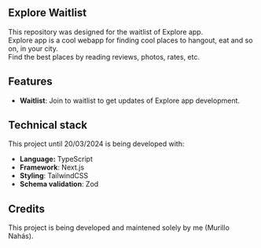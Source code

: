 ## Explore Waitlist

This repository was designed for the waitlist of Explore app. <br/>
Explore app is a cool webapp for finding cool places to hangout, eat and so on, in your city. <br/>
Find the best places by reading reviews, photos, rates, etc. 

## Features

- __Waitlist__: Join to waitlist to get updates of Explore app development.

## Technical stack

This project until 20/03/2024 is being developed with:

- __Language:__ TypeScript
- __Framework__: Next.js
- __Styling__: TailwindCSS
- __Schema validation__: Zod

## Credits

This project is being developed and maintened solely by me (Murillo Nahás).
